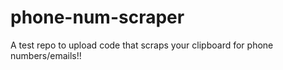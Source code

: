 # phone-num-scraper
A test repo to upload code that scraps your clipboard for phone numbers/emails!!
